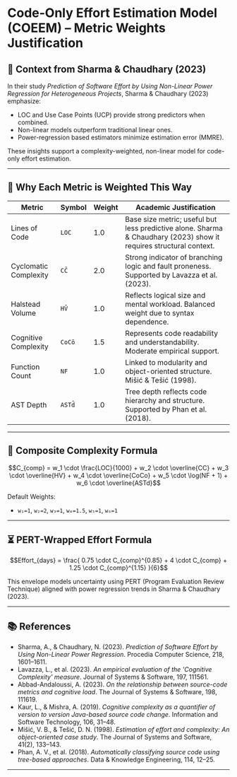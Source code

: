 
# Code-Only Effort Estimation Model (COEEM) – Metric Weights Justification

## 📘 Context from Sharma & Chaudhary (2023)

In their study *Prediction of Software Effort by Using Non-Linear Power Regression for Heterogeneous Projects*, Sharma & Chaudhary (2023) emphasize:

- LOC and Use Case Points (UCP) provide strong predictors when combined.
- Non-linear models outperform traditional linear ones.
- Power-regression based estimators minimize estimation error (MMRE).

These insights support a complexity-weighted, non-linear model for code-only effort estimation.

---

## 🧠 Why Each Metric is Weighted This Way

| Metric | Symbol | Weight | Academic Justification |
|--------|--------|--------|--------------------------|
| Lines of Code | `LOC` | 1.0 | Base size metric; useful but less predictive alone. Sharma & Chaudhary (2023) show it requires structural context. |
| Cyclomatic Complexity | `CC̄` | 2.0 | Strong indicator of branching logic and fault proneness. Supported by Lavazza et al. (2023). |
| Halstead Volume | `HV̄` | 1.0 | Reflects logical size and mental workload. Balanced weight due to syntax dependence. |
| Cognitive Complexity | `CoCō` | 1.5 | Represents code readability and understandability. Moderate empirical support. |
| Function Count | `NF` | 1.0 | Linked to modularity and object-oriented structure. Mišić & Tešić (1998). |
| AST Depth | `ASTd̄` | 1.0 | Tree depth reflects code hierarchy and structure. Supported by Phan et al. (2018). |

---

## 📏 Composite Complexity Formula

```math
C_{comp} = w_1 \cdot \frac{LOC}{1000} + w_2 \cdot \overline{CC} + w_3 \cdot \overline{HV} + w_4 \cdot \overline{CoCo} + w_5 \cdot \log(NF + 1) + w_6 \cdot \overline{ASTd}
```

Default Weights:
- `w₁=1`, `w₂=2`, `w₃=1`, `w₄=1.5`, `w₅=1`, `w₆=1`

---

## ⏳ PERT-Wrapped Effort Formula

```math
Effort_{days} = \frac{
0.75 \cdot C_{comp}^{0.85} + 4 \cdot C_{comp} + 1.25 \cdot C_{comp}^{1.15}
}{6}
```

This envelope models uncertainty using PERT (Program Evaluation Review Technique) aligned with power regression trends in Sharma & Chaudhary (2023).

---

## 📚 References

- Sharma, A., & Chaudhary, N. (2023). *Prediction of Software Effort by Using Non-Linear Power Regression*. Procedia Computer Science, 218, 1601–1611.
- Lavazza, L., et al. (2023). *An empirical evaluation of the 'Cognitive Complexity' measure*. Journal of Systems & Software, 197, 111561.
- Abbad-Andaloussi, A. (2023). *On the relationship between source-code metrics and cognitive load*. The Journal of Systems & Software, 198, 111619.
- Kaur, L., & Mishra, A. (2019). *Cognitive complexity as a quantifier of version to version Java-based source code change*. Information and Software Technology, 106, 31–48.
- Mišić, V. B., & Tešić, D. N. (1998). *Estimation of effort and complexity: An object-oriented case study*. The Journal of Systems and Software, 41(2), 133–143.
- Phan, A. V., et al. (2018). *Automatically classifying source code using tree-based approaches*. Data & Knowledge Engineering, 114, 12–25.

---